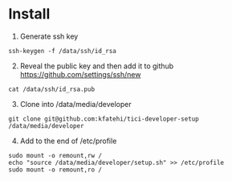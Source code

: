 # Install
1. Generate ssh key
```
ssh-keygen -f /data/ssh/id_rsa
```
2. Reveal the public key and then add it to github https://github.com/settings/ssh/new
```
cat /data/ssh/id_rsa.pub
```
3. Clone into /data/media/developer
```
git clone git@github.com:kfatehi/tici-developer-setup /data/media/developer
```
4. Add to the end of /etc/profile
```
sudo mount -o remount,rw /
echo "source /data/media/developer/setup.sh" >> /etc/profile
sudo mount -o remount,ro /
```
